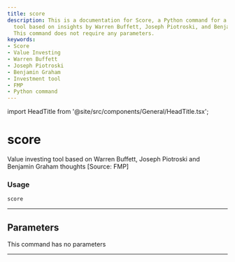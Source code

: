 ```yaml
---
title: score
description: This is a documentation for Score, a Python command for a value investing
  tool based on insights by Warren Buffett, Joseph Piotroski, and Benjamin Graham.
  This command does not require any parameters.
keywords:
- Score
- Value Investing
- Warren Buffett
- Joseph Piotroski
- Benjamin Graham
- Investment tool
- FMP
- Python command
---
```


import HeadTitle from '@site/src/components/General/HeadTitle.tsx';

<HeadTitle title="score - Fa - Stocks - Reference | OpenBB Terminal Docs" />

# score

Value investing tool based on Warren Buffett, Joseph Piotroski and Benjamin Graham thoughts [Source: FMP]

### Usage

```python
score
```

---

## Parameters

This command has no parameters


---
